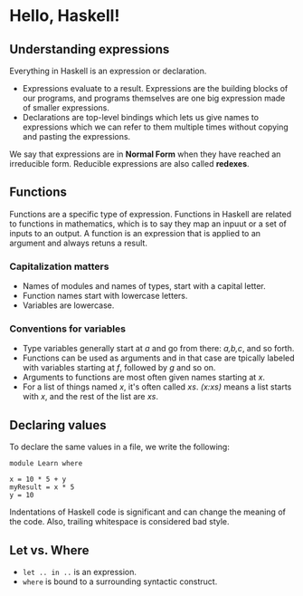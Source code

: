 # Hello, Haskell!

## Understanding expressions

Everything in Haskell is an expression or declaration. 
* Expressions evaluate to a result. Expressions are the building blocks of our programs, and programs themselves are one big expression made of smaller expressions.
* Declarations are top-level bindings which lets us give names to expressions which we can refer to them multiple times without copying and pasting the expressions.

We say that expressions are in **Normal Form** when they have reached an irreducible form. Reducible expressions are also called **redexes**. 

## Functions

Functions are a specific type of expression. Functions in Haskell are related to functions in mathematics, which is to say they map an inpuut or a set of inputs to an output. A function is an expression that is applied to an argument and always retuns a result. 

### Capitalization matters
* Names of modules and names of types, start with a capital letter. 
* Function names start with lowercase letters. 
* Variables are lowercase.

### Conventions for variables

* Type variables generally start at *a* and go from there: *a,b,c*, and so forth. 
* Functions can be used as arguments and in that case are tpically labeled with variables starting at *f*, followed by *g* and so on. 
* Arguments to functions are most often given names starting at *x*. 
* For a list of things named *x*, it's often called *xs*. *(x:xs)* means a list starts with *x*, and the rest of the list are *xs*.

## Declaring values

To declare the same values in a file, we write the following:

```
module Learn where

x = 10 * 5 + y
myResult = x * 5
y = 10
```

Indentations of Haskell code is significant and can change the meaning of the code. Also, trailing whitespace is considered bad style. 

## Let vs. Where

* `let .. in ..` is an expression.
* `where` is bound to a surrounding syntactic construct. 
